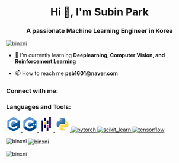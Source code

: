 <h1 align="center">Hi 👋, I'm Subin Park</h1>
<h3 align="center">A passionate Machine Learning Engineer in Korea</h3>

<p align="left"> <img src="https://komarev.com/ghpvc/?username=binxni&label=Profile%20views&color=0e75b6&style=flat" alt="binxni" /> </p>

- 🌱 I’m currently learning **Deeplearning, Computer Vision, and Reinforcement Learning**

- 📫 How to reach me **psb1601@naver.com**

<h3 align="left">Connect with me:</h3>
<p align="left">
</p>

<h3 align="left">Languages and Tools:</h3>
<p align="left"> <a href="https://www.cprogramming.com/" target="_blank" rel="noreferrer"> <img src="https://raw.githubusercontent.com/devicons/devicon/master/icons/c/c-original.svg" alt="c" width="40" height="40"/> </a> <a href="https://www.w3schools.com/cpp/" target="_blank" rel="noreferrer"> <img src="https://raw.githubusercontent.com/devicons/devicon/master/icons/cplusplus/cplusplus-original.svg" alt="cplusplus" width="40" height="40"/> </a> <a href="https://pandas.pydata.org/" target="_blank" rel="noreferrer"> <img src="https://raw.githubusercontent.com/devicons/devicon/2ae2a900d2f041da66e950e4d48052658d850630/icons/pandas/pandas-original.svg" alt="pandas" width="40" height="40"/> </a> <a href="https://www.python.org" target="_blank" rel="noreferrer"> <img src="https://raw.githubusercontent.com/devicons/devicon/master/icons/python/python-original.svg" alt="python" width="40" height="40"/> </a> <a href="https://pytorch.org/" target="_blank" rel="noreferrer"> <img src="https://www.vectorlogo.zone/logos/pytorch/pytorch-icon.svg" alt="pytorch" width="40" height="40"/> </a> <a href="https://scikit-learn.org/" target="_blank" rel="noreferrer"> <img src="https://upload.wikimedia.org/wikipedia/commons/0/05/Scikit_learn_logo_small.svg" alt="scikit_learn" width="40" height="40"/> </a> <a href="https://www.tensorflow.org" target="_blank" rel="noreferrer"> <img src="https://www.vectorlogo.zone/logos/tensorflow/tensorflow-icon.svg" alt="tensorflow" width="40" height="40"/> </a> </p>

<p><img align="left" src="https://github-readme-stats.vercel.app/api/top-langs?username=binxni&show_icons=true&locale=en&layout=compact" alt="binxni" /></p>

<p>&nbsp;<img align="center" src="https://github-readme-stats.vercel.app/api?username=binxni&show_icons=true&locale=en" alt="binxni" /></p>

<p><img align="center" src="https://github-readme-streak-stats.herokuapp.com/?user=binxni&" alt="binxni" /></p>
